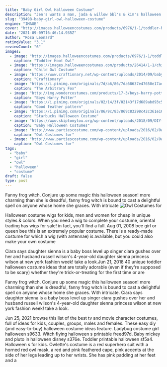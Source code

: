 ```yaml
---
title: "Baby Girl Owl Halloween Costume"
description: "Jen's wants a man, jada & willow bbl's & kim's halloween costume. Jennifer aniston isn't into online dating, jada and willow smith talk butt lifts"
slug: "39498-baby-girl-owl-halloween-costume"
engine: "IMAGE"
cover: "http://images.halloweencostumes.com/products/6976/1-1/toddler-hoot-owl-costume.jpg"
date: "2021-09-09T16:46:14.935Z"
author: "Rosa Leonard"
ratingValue: "3.1"
reviewCount: "6"
images:
  - image: "http://images.halloweencostumes.com/products/6976/1-1/toddler-hoot-owl-costume.jpg"
    caption: "Toddler Hoot Owl"
  - image: "https://images.halloweencostumes.com/products/26414/1-1/child-owl-costume.jpg"
    caption: "Child Owl Costume"
  - image: "https://www.craftionary.net/wp-content/uploads/2014/09/baby_bird_halloween_costume.jpg"
    caption: "Craftionary"
  - image: "https://i.pinimg.com/originals/7d/a6/86/7da68637e47650e17acde2212fea0adf.jpg"
    caption: "The Arbitrary Fox"
  - image: "http://img.wondercostumes.com/products/17-3/boys-harry-potter-hedwig-costume.jpg"
    caption: "Boys Harry Potter"
  - image: "https://i.pinimg.com/originals/02/14/3f/02143f17d689abd93c5518aa30665477.jpg"
    caption: "Good feather pattern"
  - image: "https://i.pinimg.com/originals/86/9c/83/869c83298c42c361e1028360e85f700f.jpg"
    caption: "Starbucks Halloween Costume"
  - image: "https://www.skiptomylou.org/wp-content/uploads/2018/09/DIY-Baby-Chicken-Halloween-Costume-400x617.jpg"
    caption: "Baby Halloween Costumes"
  - image: "http://www.partiescostume.com/wp-content/uploads/2016/02/Owl-Mascot-Costume.jpg"
    caption: "Owl Costumes for"
  - image: "http://www.partiescostume.com/wp-content/uploads/2016/02/Owl-Costumes-for-Adults.jpg"
    caption: "Owl Costumes for"
tags:
  - "baby"
  - "girl"
  - "owl"
  - "halloween"
  - "costume"
draft: false
type: post
---
```


Fanny frog witch. Conjure up some magic this halloween season! more charming than she is dreadful, fanny frog witch is bound to cast a delightful spell on anyone whose home she graces. With intricate
![Owl Costumes for](http://www.partiescostume.com/wp-content/uploads/2016/02/Owl-Mascot-Costume.jpg "Owl Costumes for")

Halloween costume wigs for kids, men and women for cheap in unique styles &amp; colors. When you need a wig to complete your costume, oriental trading has wigs for sale! in fact, you&#39;ll find a full. Aug 01, 2008 bee girl or queen bee  this is an extremely popular costume. There is a ready-made costume for which a wig (with antennae) is available, but you could also make your own costume
<!--inArticleAds-->

<!--galleryOne-->

Ciara says daughter sienna is a baby boss level up singer ciara gushes over her and husband russell wilson's 4-year-old daughter sienna princess wilson at new york fashion week! take a look.Jun 21, 2018 40 unique toddler halloween costume ideas that are totally adorable (even if they're supposed to be scary) whether they're trick-or-treating for the first time or are
<!--inArticleAds-->

<!--galleryTwo-->

Fanny frog witch. Conjure up some magic this halloween season! more charming than she is dreadful, fanny frog witch is bound to cast a delightful spell on anyone whose home she graces. With intricate. Ciara says daughter sienna is a baby boss level up singer ciara gushes over her and husband russell wilson's 4-year-old daughter sienna princess wilson at new york fashion week! take a look.
<!--galleryThree-->

Jun 25, 2021 browse this list of the best tv and movie character costumes, full of ideas for kids, couples, groups, males and females. These easy diy (and easy-to-buy) halloween costume ideas feature. Ladybug costume girl halloween s9633. Witch flying halloween s printable freed97d.  Baby mickey and pluto in halloween disney s376e. Toddler printable halloween sf5a4. Halloween s for kids. Owlette's costume is a red superhero suit with a horned red owl mask, a red and pink feathered cape, pink accents at the side of her legs leading up to her wrists. She has pink padding at her feet and a